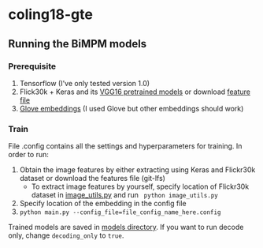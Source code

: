 # coling18-gte





## Running the BiMPM models
### Prerequisite
1. Tensorflow (I've only tested version 1.0)
2. Flick30k + Keras and its [VGG16 pretrained models](https://github.com/fchollet/deep-learning-models) or download [feature file](bimpm/image_features/vgg_feats_77512_2.npy)
3. [Glove embeddings](https://nlp.stanford.edu/projects/glove/) (I used Glove but other embeddings should work)

### Train
File .config contains all the settings and hyperparameters for training. In order to run:
1. Obtain the image features by either extracting using Keras and Flickr30k dataset or download the features file (git-lfs)
   - To extract image features by yourself, specify location of Flickr30k dataset in [image_utils.py](bimpm/image_utils.py)
        and run ``` python image_utils.py```
2. Specify location of the embedding in the config file
3. ```python main.py --config_file=file_config_name_here.config```

Trained models are saved in [models directory](bimpm/models). If you want to run decode only, change `decoding_only` to `true`.
